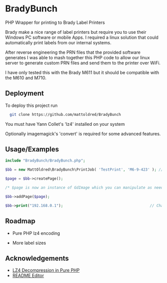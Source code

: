 
# BradyBunch

PHP Wrapper for printing to Brady Label Printers

Brady make a nice range of label printers but require you to use their Windows PC software or mobile Apps. I required a linux solution that could automatically print labels from our internal systems.  

After reverse engineering the PRN files that the provided software generates I was able to mash together this PHP code to allow our linux server to generate custom PRN files and send them to the printer over WiFi.

I have only tested this with the Brady M611 but it should be compatible with the M610 and M710.
## Deployment

To deploy this project run

```bash
  git clone https://github.com/mattoldred/BradyBunch
```

You must have Yann Collet's 'lz4' installed on your system

Optionally imagemagick's 'convert' is required for some advanced features.
## Usage/Examples

```php
include "BradyBunch/BradyBunch.php";

$bb = new MattOldred\BradyBunch\PrintJob( 'TestPrint', 'M6-9-423' ); // Change this to your size of label

$page = $bb->createPage();

/* $page is now an instance of GdImage which you can manipulate as needed */

$bb->addPage($page);

$bb->print("192.168.0.1");                                       // Change to ip of your printer
```


## Roadmap

- Pure PHP lz4 encoding

- More label sizes


## Acknowledgements

 - [LZ4 Decompression in Pure PHP](http://heap.ch/blog/2019/05/18/lz4-decompression/)
 - [README Editor](https://readme.so/editor)

